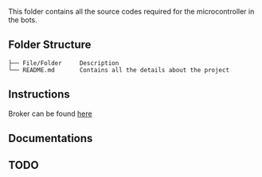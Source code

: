 This folder contains all the source codes required for the microcontroller in the bots.

## Folder Structure
```
├── File/Folder     Description
└── README.md       Contains all the details about the project
```

## Instructions
Broker can be found [here](https://mosquitto.org/download/)
## Documentations

## TODO